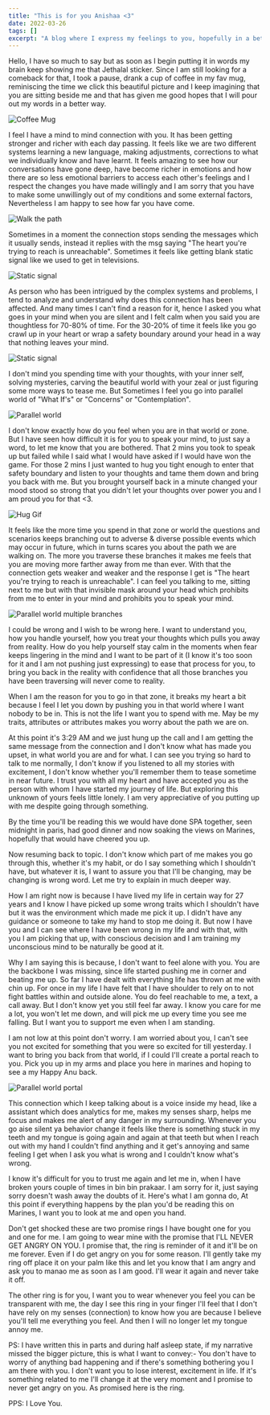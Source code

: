```yaml
---
title: "This is for you Anishaa <3"
date: 2022-03-26
tags: []
excerpt: "A blog where I express my feelings to you, hopefully in a better way"
---
```


Hello, I have so much to say but as soon as I begin putting it in words my brain keep showing me that Jethalal sticker. Since I am still looking for a comeback for that, I took a pause, drank a cup of coffee in my fav mug, reminiscing the time we click this beautiful picture and I keep imagining that you are sitting beside me and that has given me good hopes that I will pour out my words in a better way.

<img src="{{ site.url }}{{ site.baseurl }}/images/Anishaa/" alt="Coffee Mug">

I feel I have a mind to mind connection with you. It has been getting stronger and richer with each day passing. It feels like we are two different systems learning a new language, making adjustments, corrections to what we individually know and have learnt. It feels amazing to see how our conversations have gone deep, have become richer in emotions and how there are so less emotional barriers to access each other's feelings and I respect the changes you have made willingly and I am sorry that you have to make some unwillingly out of my conditions and some external factors, Nevertheless I am happy to see how far you have come.

<img src="{{ site.url }}{{ site.baseurl }}/images/Anishaa/" alt="Walk the path">

Sometimes in a moment the connection stops sending the messages which it usually sends, instead it replies with the msg saying "The heart you're trying to reach is unreachable". Sometimes it feels like getting blank static signal like we used to get in televisions.

<img src="{{ site.url }}{{ site.baseurl }}/images/Anishaa/" alt="Static signal">

As person who has been intrigued by the complex systems and problems, I tend to analyze and understand why does this connection has been affected. And many times I can't find a reason for it, hence I asked you what goes in your mind when you are silent and I felt calm when you said you are thoughtless for 70-80% of time. For the 30-20% of time it feels like you go crawl up in your heart or wrap a safety boundary around your head in a way that nothing leaves your mind.

<img src="{{ site.url }}{{ site.baseurl }}/images/Anishaa/" alt="Static signal">

I don't mind you spending time with your thoughts, with your inner self, solving mysteries, carving the beautiful world with your zeal or just figuring some more ways to tease me. But Sometimes I feel you go into parallel world of "What If's" or "Concerns" or "Contemplation".

<img src="{{ site.url }}{{ site.baseurl }}/images/Anishaa/" alt="Parallel world">

I don't know exactly how do you feel when you are in that world or zone. But I have seen how difficult it is for you to speak your mind, to just say a word, to let me know that you are bothered. That 2 mins you took to speak up but failed while I said what I would have asked if I would have won the game. For those 2 mins I just wanted to hug you tight enough to enter that safety boundary and listen to your thoughts and tame them down and bring you back with me. But you brought yourself back in a minute changed your mood stood so strong that you didn't let your thoughts over power you and I am proud you for that <3.

<img src="{{ site.url }}{{ site.baseurl }}/images/Anishaa/" alt="Hug Gif">

It feels like the more time you spend in that zone or world the questions and scenarios keeps branching out to adverse & diverse possible events which may occur in future, which in turns scares you about the path we are walking on. The more you traverse these branches it makes me feels that you are moving more farther away from me than ever. With that the connection gets weaker and weaker and the response I get is "The heart you're trying to reach is unreachable". I can feel you talking to me, sitting next to me but with that invisible mask around your head which prohibits from me to enter in your mind and prohibits you to speak your mind.

<img src="{{ site.url }}{{ site.baseurl }}/images/Anishaa/" alt="Parallel world multiple branches">

I could be wrong and I wish to be wrong here. I want to understand you, how you handle yourself, how you treat your thoughts which pulls you away from reality. How do you help yourself stay calm in the moments when fear keeps lingering in the mind and I want to be part of it (I know it's too soon for it and I am not pushing just expressing) to ease that process for you, to bring you back in the reality with confidence that all those branches you have been traversing will never come to reality.

When I am the reason for you to go in that zone, it breaks my heart a bit because I feel I let you down by pushing you in that world where I want nobody to be in. This is not the life I want you to spend with me. May be my traits, attributes or attributes makes you worry about the path we are on.

At this point it's 3:29 AM and we just hung up the call and I am getting the same message from the connection and I don't know what has made you upset, in what world you are and for what. I can see you trying so hard to talk to me normally, I don't know if you listened to all my stories with excitement, I don't know whether you'll remember them to tease sometime in near future. I trust you with all my heart and have accepted you as the person with whom I have started my journey of life. But exploring this unknown of yours feels little lonely. I am very appreciative of you putting up with me despite going through something.

By the time you'll be reading this we would have done SPA together, seen midnight in paris, had good dinner and now soaking the views on Marines, hopefully that would have cheered you up.

Now resuming back to topic.
I don't know which part of me makes you go through this, whether it's my habit, or do I say something which I shouldn't have, but whatever it is, I want to assure you that I'll be changing, may be changing is wrong word. Let me try to explain in much deeper way.

How I am right now is because I have lived my life in certain way for 27 years and I know I have picked up some wrong traits which I shouldn't have but it was the environment which made me pick it up. I didn't have any guidance or someone to take my hand to stop me doing it. But now I have you and I can see where I have been wrong in my life and with that, with you I am picking that up, with conscious decision and I am training my unconscious mind to be naturally be good at it.

Why I am saying this is because, I don't want to feel alone with you. You are the backbone I was missing, since life started pushing me in corner and beating me up. So far I have dealt with everything life has thrown at me with chin up. For once in my life I have felt that I have shoulder to rely on to not fight battles within and outside alone. You do feel reachable to me, a text, a call away. But I don't know yet you still feel far away.
I know you care for me a lot, you won't let me down, and will pick me up every time you see me falling. But I want you to support me even when I am standing.

I am not low at this point don't worry. I am worried about you, I can't see you not excited for something that you were so excited for till yesterday. I want to bring you back from that world, if I could I'll create a portal reach to you. Pick you up in my arms and place you here in marines and hoping to see a my Happy Anu back.

<img src="{{ site.url }}{{ site.baseurl }}/images/Anishaa/" alt="Parallel world portal">

This connection which I keep talking about is a voice inside my head, like a assistant which does analytics for me, makes my senses sharp, helps me focus and makes me alert of any danger in my surrounding. Whenever you go aise silent ya behavior change it feels like there is something stuck in my teeth and my tongue is going again and again at that teeth but when I reach out with my hand I couldn't find anything and it get's annoying and same feeling I get when I ask you what is wrong and I couldn't know what's wrong.

I know it's difficult for you to trust me again and let me in, when I have broken yours couple of times in bin bin prakaar. I am sorry for it, just saying sorry doesn't wash away the doubts of it. Here's what I am gonna do, At this point if everything happens by the plan you'd be reading this on Marines, I want you to look at me and open you hand.

Don't get shocked these are two promise rings I have bought one for you and one for me. I am going to wear mine with the promise that I'LL NEVER GET ANGRY ON YOU. I promise that, the ring is reminder of it and it'll be on me forever. Even if I do get angry on you for some reason. I'll gently take my ring off place it on your palm like this and let you know that I am angry and ask you to manao me as soon as I am good. I'll wear it again and never take it off.

The other ring is for you, I want you to wear whenever you feel you can be transparent with me, the day I see this ring in your finger I'll feel that I don't have rely on my senses (connection) to know how you are because I believe you'll tell me everything you feel. And then I will no longer let my tongue annoy me.

PS: I have written this in parts and during half asleep state, if my narrative missed the bigger picture, this is what I want to convey:- You don't have to worry of anything bad happening and if there's something bothering you I am there with you. I don't want you to lose interest, excitement in life. If it's something related to me I'll change it at the very moment and I promise to never get angry on you. As promised here is the ring.

PPS: I Love You.
